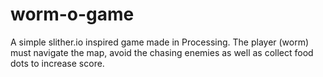 # worm-o-game
A simple slither.io inspired game made in Processing.  The player (worm) must navigate the map, avoid the chasing enemies as well as collect food dots to increase score.  

